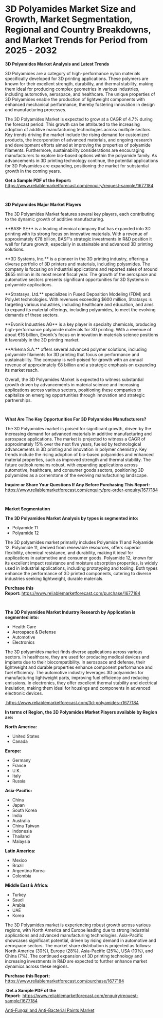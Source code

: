 <p><h1>3D Polyamides Market Size and Growth, Market Segmentation, Regional and Country Breakdowns, and Market Trends for Period from 2025 -  2032</h1></p><p><strong>3D Polyamides Market Analysis and Latest Trends</strong></p>
<p><p>3D Polyamides are a category of high-performance nylon materials specifically developed for 3D printing applications. These polymers are known for their excellent strength, durability, and thermal stability, making them ideal for producing complex geometries in various industries, including automotive, aerospace, and healthcare. The unique properties of 3D Polyamides enable the production of lightweight components with enhanced mechanical performance, thereby fostering innovation in design and manufacturing processes.</p><p>The 3D Polyamides Market is expected to grow at a CAGR of 4.7% during the forecast period. This growth can be attributed to the increasing adoption of additive manufacturing technologies across multiple sectors. Key trends driving the market include the rising demand for customized products, the incorporation of advanced materials, and ongoing research and development efforts aimed at improving the properties of polyamide filaments. Furthermore, sustainability considerations are encouraging manufacturers to explore bio-based options within the polyamide family. As advancements in 3D printing technology continue, the potential applications for 3D Polyamides are expanding, positioning the market for substantial growth in the coming years.</p></p>
<p><strong>Get a Sample PDF of the Report:&nbsp;</strong> <a href="https://www.reliablemarketforecast.com/enquiry/request-sample/1677184?utm_campaign=2325&utm_medium=2&utm_source=Github&utm_content=ia&utm_term=24032025&utm_id=3d-polyamides">https://www.reliablemarketforecast.com/enquiry/request-sample/1677184</a></p>
<p>&nbsp;</p>
<p><strong>3D Polyamides Major Market Players</strong></p>
<p><p>The 3D Polyamides Market features several key players, each contributing to the dynamic growth of additive manufacturing. </p><p>**BASF SE** is a leading chemical company that has expanded into 3D printing with its strong focus on innovative materials. With a revenue of approximately €78 billion, BASF's strategic investments in R&D position it well for future growth, especially in sustainable and advanced 3D printing solutions.</p><p>**3D Systems, Inc.** is a pioneer in the 3D printing industry, offering a diverse portfolio of 3D printers and materials, including polyamides. The company is focusing on industrial applications and reported sales of around $655 million in its most recent fiscal year. The growth of the aerospace and automotive sectors presents significant opportunities for 3D Systems in polyamide applications.</p><p>**Stratasys, Ltd.** specializes in Fused Deposition Modeling (FDM) and PolyJet technologies. With revenues exceeding $600 million, Stratasys is targeting various industries, including healthcare and education, and aims to expand its material offerings, including polyamides, to meet the evolving demands of these sectors.</p><p>**Evonik Industries AG** is a key player in specialty chemicals, producing high-performance polyamide materials for 3D printing. With a revenue of about €15 billion, Evonik's focus on innovation in materials science positions it favorably in the 3D printing market.</p><p>**Arkema S.A.** offers several advanced polymer solutions, including polyamide filaments for 3D printing that focus on performance and sustainability. The company is well-poised for growth with an annual revenue of approximately €8 billion and a strategic emphasis on expanding its market reach.</p><p>Overall, the 3D Polyamides Market is expected to witness substantial growth driven by advancements in material science and increasing applications across various sectors, positioning these companies to capitalize on emerging opportunities through innovation and strategic partnerships.</p></p>
<p>&nbsp;</p>
<p><strong>What Are The Key Opportunities For 3D Polyamides Manufacturers?</strong></p>
<p><p>The 3D Polyamides market is poised for significant growth, driven by the increasing demand for advanced materials in additive manufacturing and aerospace applications. The market is projected to witness a CAGR of approximately 15% over the next five years, fueled by technological advancements in 3D printing and innovation in polymer chemistry. Key trends include the rising adoption of bio-based polyamides and enhanced material properties, such as improved strength and thermal stability. The future outlook remains robust, with expanding applications across automotive, healthcare, and consumer goods sectors, positioning 3D polyamides as a cornerstone of the evolving manufacturing landscape.</p></p>
<p><strong>Inquire or Share Your Questions If Any Before Purchasing This Report:</strong> <a href="https://www.reliablemarketforecast.com/enquiry/pre-order-enquiry/1677184?utm_campaign=2325&utm_medium=2&utm_source=Github&utm_content=ia&utm_term=24032025&utm_id=3d-polyamides">https://www.reliablemarketforecast.com/enquiry/pre-order-enquiry/1677184</a></p>
<p>&nbsp;</p>
<p><strong>Market Segmentation</strong></p>
<p><strong>The 3D Polyamides Market Analysis by types is segmented into:</strong></p>
<p><ul><li>Polyamide 11</li><li>Polyamide 12</li></ul></p>
<p><p>The 3D polyamides market primarily includes Polyamide 11 and Polyamide 12. Polyamide 11, derived from renewable resources, offers superior flexibility, chemical resistance, and durability, making it ideal for applications in automotive and consumer goods. Polyamide 12, known for its excellent impact resistance and moisture absorption properties, is widely used in industrial applications, including prototyping and tooling. Both types enhance the performance of 3D printed components, catering to diverse industries seeking lightweight, durable materials.</p></p>
<p><strong>Purchase this Report:&nbsp;</strong><a href="https://www.reliablemarketforecast.com/purchase/1677184?utm_campaign=2325&utm_medium=2&utm_source=Github&utm_content=ia&utm_term=24032025&utm_id=3d-polyamides">https://www.reliablemarketforecast.com/purchase/1677184</a></p>
<p>&nbsp;</p>
<p><strong>The 3D Polyamides Market Industry Research by Application is segmented into:</strong></p>
<p><ul><li>Health Care</li><li>Aerospace & Defense</li><li>Automotive</li><li>Electronics</li></ul></p>
<p><p>The 3D polyamides market finds diverse applications across various sectors. In healthcare, they are used for producing medical devices and implants due to their biocompatibility. In aerospace and defense, their lightweight and durable properties enhance component performance and fuel efficiency. The automotive industry leverages 3D polyamides for manufacturing lightweight parts, improving fuel efficiency and reducing emissions. In electronics, they offer excellent thermal stability and electrical insulation, making them ideal for housings and components in advanced electronic devices.</p></p>
<p><a href="https://www.reliablemarketforecast.com/3d-polyamides-r1677184?utm_campaign=2325&utm_medium=2&utm_source=Github&utm_content=ia&utm_term=24032025&utm_id=3d-polyamides">&nbsp;https://www.reliablemarketforecast.com/3d-polyamides-r1677184</a></p>
<p><strong>In terms of Region, the 3D Polyamides Market Players available by Region are:</strong></p>
<p>
    <p> <strong> North America: </strong>
        <ul>
            <li>United States</li>
            <li>Canada</li>
        </ul>
        </p> 
    <p> <strong> Europe: </strong>
        <ul>
            <li>Germany</li>
            <li>France</li>
            <li>U.K.</li>
            <li>Italy</li>
            <li>Russia</li>
        </ul>
        </p> 
    <p> <strong> Asia-Pacific: </strong>
        <ul>
            <li>China</li>
            <li>Japan</li>
            <li>South Korea</li>
            <li>India</li>
            <li>Australia</li>
            <li>China Taiwan</li>
            <li>Indonesia</li>
            <li>Thailand</li>
            <li>Malaysia</li>
        </ul>
        </p> 
    <p> <strong> Latin America: </strong>
        <ul>
            <li>Mexico</li>
            <li>Brazil</li>
            <li>Argentina Korea</li>
            <li>Colombia</li>
        </ul>
        </p> 
    <p> <strong> Middle East & Africa: </strong>
        <ul>
            <li>Turkey</li>
            <li>Saudi</li>
            <li>Arabia</li>
            <li>UAE</li>
            <li>Korea</li>
        </ul>
    </p>
    </p>
<p><p>The 3D Polyamides market is experiencing robust growth across various regions, with North America and Europe leading due to strong industrial applications and advanced manufacturing technologies. Asia-Pacific showcases significant potential, driven by rising demand in automotive and aerospace sectors. The market share distribution is projected as follows: North America (30%), Europe (28%), Asia-Pacific (25%), USA (10%), and China (7%). The continued expansion of 3D printing technology and increasing investments in R&D are expected to further enhance market dynamics across these regions.</p></p>
<p><strong>Purchase this Report: </strong><a href="https://www.reliablemarketforecast.com/purchase/1677184?utm_campaign=2325&utm_medium=2&utm_source=Github&utm_content=ia&utm_term=24032025&utm_id=3d-polyamides">https://www.reliablemarketforecast.com/purchase/1677184</a></p>
<p>&nbsp;<strong>Get a Sample PDF of the Report:&nbsp;&nbsp;</strong><a href="https://www.reliablemarketforecast.com/enquiry/request-sample/1677184?utm_campaign=2325&utm_medium=2&utm_source=Github&utm_content=ia&utm_term=24032025&utm_id=3d-polyamides">https://www.reliablemarketforecast.com/enquiry/request-sample/1677184</a></p>
<p><strong></strong></p>
<p><p><a href="https://github.com/kathiestrine5ty/Market-Research-Report-List-1/blob/main/anti-fungal-and-anti-bacterial-paints-market.md?utm_campaign=2325&utm_medium=2&utm_source=Github&utm_content=ia&utm_term=24032025&utm_id=3d-polyamides">Anti-Fungal and Anti-Bacterial Paints Market</a></p></p>